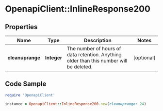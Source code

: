 # OpenapiClient::InlineResponse200

## Properties

Name | Type | Description | Notes
------------ | ------------- | ------------- | -------------
**cleanuprange** | **Integer** | The number of hours of data retention. Anything older than this number will be deleted. | [optional] 

## Code Sample

```ruby
require 'OpenapiClient'

instance = OpenapiClient::InlineResponse200.new(cleanuprange: 24)
```


